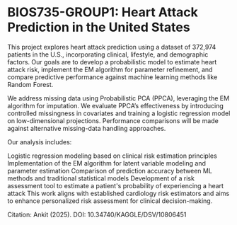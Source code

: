 # BIOS735-GROUP1: Heart Attack Prediction in the United States

This project explores heart attack prediction using a dataset of 372,974 patients in the U.S., incorporating clinical, lifestyle, and demographic factors. Our goals are to develop a probabilistic model to estimate heart attack risk, implement the EM algorithm for parameter refinement, and compare predictive performance against machine learning methods like Random Forest.

We address missing data using Probabilistic PCA (PPCA), leveraging the EM algorithm for imputation. We evaluate PPCA’s effectiveness by introducing controlled missingness in covariates and training a logistic regression model on low-dimensional projections. Performance comparisons will be made against alternative missing-data handling approaches.

Our analysis includes:

Logistic regression modeling based on clinical risk estimation principles
Implementation of the EM algorithm for latent variable modeling and parameter estimation
Comparison of prediction accuracy between ML methods and traditional statistical models
Development of a risk assessment tool to estimate a patient's probability of experiencing a heart attack
This work aligns with established cardiology risk estimators and aims to enhance personalized risk assessment for clinical decision-making.

Citation: Ankit (2025). DOI: 10.34740/KAGGLE/DSV/10806451
